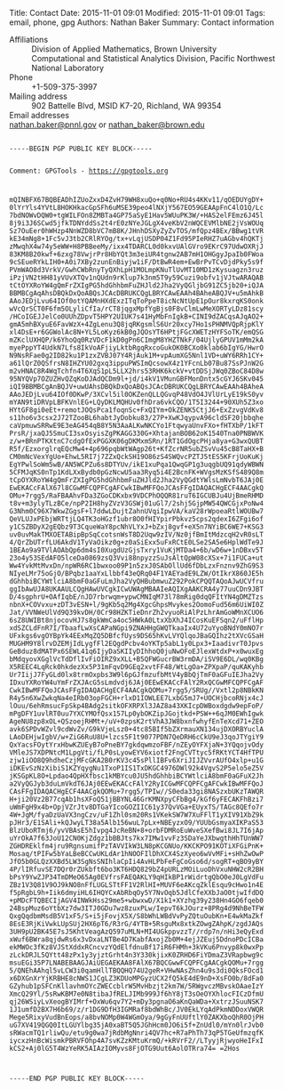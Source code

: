Title: Contact
Date: 2015-11-01 09:01
Modified: 2015-11-01 09:01
Tags: email, phone, gpg
Authors: Nathan Baker
Summary: Contact information

<dl>
    <dt>Affiliations</dt>
    <dd>Division of Applied Mathematics, Brown University<br/>
        Computational and Statistical Analytics Division, Pacific Northwest National Laboratory</dd>
    <dt>Phone</dt>
    <dd>+1-509-375-3997</dd>
    <dt>Mailing address</dt>
    <dd>902 Battelle Blvd, MSID K7-20, Richland, WA 99354</dd>
    <dt>Email addresses</dt>
    <dt><a href="mailto:nathan.baker@pnnl.gov">nathan.baker@pnnl.gov</a> or <a href="mailto:nathan_baker@brown.edu">nathan_baker@brown.edu</a></dt>
</dl>

<code>
-----BEGIN PGP PUBLIC KEY BLOCK-----

Comment: GPGTools - https://gpgtools.org

mQINBFX67BQBEADhIZUoZxxD4ZvH79WH8xuQo+q0No+RU4s4KKv11/qOEDUYgDY+
0lYrYls4YVtL8HOKHkacGpSFh6uMSE39peo4lNXjY567EO59GEAApFnC4lO1Q/Lc
7bdNOWvDQW0+tgWILFOn8ZMBTa4GP75aSyE1Hav5WUuPK3W/+HAS2elFEmz6J45l
8j9i3J6SCwd5jfkTDNYddSs2t4rE0zNYeJGLgX4veKbV2nWQCEVMlbNE2jVsWOUq
Sz7OuEer0hWHzp4NnWZD8bVC7mB8K/JHnhDSXyZyZvTOS/mfQpz4BEx/BBwg1tVR
kE34mNg8+1Fc5vJ3tb2CRlRYOg/tx+vLqjUSDP04Z1Fd95PIeRHZ7uAGbv4hQKTj
zMwqhX4w74y5eWW+H8PBBeeMy/ixx4TDARCL0d0kxvUAlGVro9EKrC97UdwOXRjJ
83KM8B20kwf+6zxg78VwjrPr8HbYQt3m3eiUR4tgnw2AB7mH1OHGgyJpaIb0FWoa
9cSEueRYkLIH0+A0i7XBy2zunEnBiyjw1iF/DtBwR4em+EwBrPvTCvDjdPky5s9f
PVmWAO8d3VrkV/GwhCWbRnyTyQXhLpH1MOLmpKNuTlUvMT10MD1zKysuagzn3ruz
iPzjVN2tHH81yVUvXTQv1nQUdn9rKlup7k3nm5T9y59Cuzi9obfv1jVJtwARAQAB
tCtOYXRoYW4gQmFrZXIgPG5hdGhhbmFuZHJld2Jha2VyQGljbG91ZC5jb20+iQJA
BBMBCgAqAhsDBQkDxQoABQsJCAcDBRUKCQgLBRYCAwEAAh4BAheABQJV+u5mAhkB
AAoJEDjLvu64IOf0otYQAMnHXdExzITqToPpeT8icNcNtUpE1pOur8kxrqKS0onk
wVcQrSCT0F6fm5OLyliCfIa/rCT8jqgxMpfYgBjs0F8vClmLwMeXORTyLDz81scy
/HCoIGEJJelCo0UUhZDpvT5HPY2UIUK7s41HyMbFnIgkB+CINI9dZACqsAJqAO2+
gmA5mhBXyuE6FavWzX+4ZgLenu3Q8jqRKgsmlS6Ur20xcy7Ho1sPHNMVQpRjpKlY
xl4DsE+r6GGWolAc8N+YL5LoKyz6kB0gJQOsYT6HPtjFGcXWETzHYFSoTK/emQSG
mZKclUXHQP/k6YhoQq0RzVDcF1kD0gPn6CImgM8YHZTNkF/04UjlyGPUV1mMm2kA
myePppYT4UdkN7Lfs8IkVoAFjiyLktbRgqRxcoGukOK0BCXo0klab6bIgYG/HwrO
N9NsRFae0g2ID82ku1P1zxZVBJ07Y4RjAuk1M+vpAumXG5Nnl1VD+uWY6RRh1CY+
a61lQrZ0QSfrsN8IHZYU02gxq3ippuPWSImQcsowX4z1YFcnLb07Bu87SsPJnW2G
m2vHNAC8R4WqTchfn4T6XqS1pL5LLX2hrs53RHK6kckV+vtDDSjJWq0ZBoC84D8w
95NYQVp7OZUZHvQZqKoDJAdQCDm9l+jd/i4kV1VMunGBFMonDntx5cGYJ6SKv045
iQI9BBMBCgAnBQJV+uwUAhsDBQkDxQoABQsJCAcDBRUKCQgLBRYCAwEAAh4BAheA
AAoJEDjLvu64IOf0DKwP/3XCvl5il0OKZenQLLQGvqP48VdO4JVlUrLyE19kS0yv
mYAN9tiDRVpLBFKVnlEG+LQyDKLMQHUv0fhDra6vkCQO/1T5I3244+90XUh5Z3xo
HYtGF8gi0eEt+remotJOQsPca1foqnSc+FxQIYm+OkZENK5CtjJ6+ExZzvgVdKv8
s11ho6v3csx2J72TZooBL6habtJyDobku83/27P+XwKJqypvA96cldSF20jbbqhe
caVpmuwSRRwE9E3eAG454qB8Y5N3AaALKwNKCYo1FtqwyaUnvFXo+fHTXbP/1kFT
PrsR/jxaQJ5SmuCI3sxOsyisZgPKAGG330G+XhtajanBOB62oK1540Tna0PNBWVK
z/w+BRnPTKXtnC7cdgOfExPGGXK06gDKMxmSRn/1RT1GdOgcPHja8ya+G3wxQUBT
R5f/EzxorglrqEQcMw4+4p696pqbWtWAgp26t+KfZcrNR5ubZSvVu45cB8TaHX+B
CM0mNcVexYgUo+EhwL5RI7j7ZZxQckSH19O86zS4SWQvcPZTJ5tES5KFrjUoKuKj
EgYPwlSoWm5wB/AN5WCPZu6s8DTYUv/ikE1xuPqa1QwqGP1g3uqgbUQ91qdyWBWN
5CFMJqKS0nTp1KdLXxBydb0pGzNcwU5aa3Ryq5i4E2BcnFK+WVgsMzKSfS489Q8m
tCpOYXRoYW4gQmFrZXIgPG5hdGhhbmFuZHJld2Jha2VyQGdtYWlsLmNvbT6JAj0E
EwEKACcFAlX67l8CGwMFCQPFCgAFCwkIBwMFFQoJCAsFFgIDAQACHgECF4AACgkQ
OMu+7rgg5/RaFBAAhvFDa3ZGoCDKxbx9VDCPhOQQR81ruT6IGCUBJu4UjBmeRHMD
t8v+m3ylyTLzBCe/npP2IH8hyZVzV3GSWj01uGl7/2shj5GjpMW54QWCGjxPoNw4
G3Nhm0C96X7WkwZGgsF+l7ddwLDujtZahnUVqiIpwVA/kaV28rWpoeaRtlWOUBw7
QeVLUJxPEbjWRTtjLQ4TK3oHGzf1ubr8O0fHIYpirPbkvz5cps2qdexI6ZFgi6of
y1CSZBDyX2gEQbz9T3CqueWaY8pcNhVLYxJ+bZxj8gvf+eX5n7NYiBC6WE7+KSG3
uv0uvMakTMXOETABipBpSqCcotsnWsT8D2Uqw9zIV/Nz0jfBmItMdzcqH2vR0sLT
4/QrZbUTrfLU6AkdV1TyVaOikz0g+z0aSiExx5uFxRCtE0LSe2SA5e6HplWdTe9J
1BEAo9a9TVlAOAbQp6dm4sI0XugdUzGjsTxry1VuKjMTDa4+6b/wD6w+1nDBxv5T
23o4y53SEdAFO5lceDa0869zsQ3Vvi88npyzzSuJsAltQpW08cXSx+7i1FUCa+ut
Ww4YvkMtMvxDn/npWR6RC1bwxoo09P1n5zxJ0SAbOllUd6fDbLzxFnznv9ZhG9S3
NIyeLMr75oGjO/BPqbz1aaYxLlbbf43eQRq04F1YAEYadE9LZW/OtIkrX860JE5h
dGhhbiBCYWtlciA8bmF0aGFuLmJha2VyQHBubmwuZ292PokCPQQTAQoAJwUCVfru
ggIbAwUJA8UKAAULCQgHAwUVCgkICwUWAgMBAAIeAQIXgAAKCRA4y77uuCDn9JBT
D/4sgphrU+OAfIqbE/nJD7rbrwqm+ypwCMNIqM73l78mRig0dqQFItYN4gDMZTzs
nbnX+COVvxu+zDT3vESN+l/9gKb5q2Mg4XgcGhpsMvykes2OomoFud56m6UiWI0Z
Jat/VVNWeUlVd9Q39kvDH/0Cr98HZKTieDnrZh2vyuoRiAlPzLhrAmGoWMnXCUO6
6sZ8UWIBt8njocovHJ7s8gkWmCa4oc5HWkA0LtxXbXhJ4ICosKuEFSqn2/uFflHp
xdSZCLdFnR7I/TbaafLwXsCAPaNGpi9ZNAHHgGWQTkaaIx4U72uYyoBNdY0mNO7r
UFxkgs6vgOYBpYk4EExMqZQ5DBfcfUys9DS65hKvLVYQlqoJBaGQIhz2tXVcGSaH
MUGHM9Y8lrvDZEMjIdLygfFl2EQgdPcbv4oYKTp5abL1y0Lpx3+IaadivrT0Jpvs
GeBduz8dMATPx6SEWL41q6IjyDaSKIIyDIhhoQ0juNwOFoEJlexWtdxP+x0wuxEg
bMdqyovXGglVcTdDflIvFiOIRZ9xXLL+B5QFWGucrBW3rmDA/iSV9E6DL/wq0KBg
X5REEC4LqRck0hkdezXx5P31mFqvD9GEq2xvtFF48/WtLgOa+ZPXpaP/quKAKyhb
Ur7IijJ7FyGLd0lx8trmOxpbs3W9l6pGJfmzufbMtV4yBbQjTmF0aGFuIEJha2Vy
IDxuYXRoYW4uYmFrZXJAcG5sLmdvdj6JAj0EEwEKACcFAlY2RxQCGwMFCQPFCgAF
CwkIBwMFFQoJCAsFFgIDAQACHgECF4AACgkQOMu+7rgg5/SRUg//Vxtl2p8NBkKN
R4y5n6XwZwkqNa4eIRb03opFGCH+rlxD1IOWLEE7LxbG5mJ7+UOCHjbcoRNjx4cJ
lOuu/6ehRmsucFpSkp4BAdg2sitkOFXRPXl3JAZ8a43XKIcpDWBoxdgdw9epFoP/
mPgDFY1uvlRT0uu7YXCYMOfQsx157Lp0ybOKZipJGojtkd+PSW++6qJM0EWhIgwk
AgeNU8zp8xOL+QSzoejRHMt+/uV+0zpsK2rtVhA3JW8bxnfwhyfEnTeXcd71+ZEO
avk6SPDvWZvl9cdWvZv/G9kVjeLsz0+4tc85BIf5bZXrmauXN134ujDXORBYuclA
LAoDEHjwIgbV/w+ZiG6RuU8U+lzcs5F1t9077PDN7QeDRH6cCkU9eJ3qoJTYgiY9
QxYacsFOytYrxHbwKZUEyB7oPneBY7gkdqwmzoFBF/nZEyOYFXjaN+3YQqojvOdy
VMleJS7XDPNtcM1LpgVti/fLP0sLyowEYV6xiotf2FngCVTtyc5fRKtYCT4HfTPU
zjw1iOO8Q9hdheCzjMFcGKA2B0rKV3c45sPllIBFv6XriJIJZVvrAUfO4xlp+u1G
iDKEvSzNzXibiS1KZYqygNu1TxoP1IS1TxDKGC4976DWl92k4VgvS2P5elo5eZ5V
jKSGpKL8O+Lpdao4QpHXfbsc1kMBYcu0JU5hdGhhbiBCYWtlciA8bmF0aGFuX2Jh
a2VyQGJyb3duLmVkdT6JAj0EEwEKACcFAlY2RyICGwMFCQPFCgAFCwkIBwMFFQoJ
CAsFFgIDAQACHgECF4AACgkQOMu+7rgg5/TPIw//S0eda33gi8NASzxbUKzTAWQR
H+ji20Vz2B77cqAb1hsXFoQ51jBBYNL46GrKMNXpyCFbBg4/kGf6yFECAKFhBzi7
uWmFgH9x4b+OpjVZrJtv8DTGaYIcoGOZIIC61y37QvVGa+EUyxTS/TAGc8QEfo7r
4W+JgM/fyaDzUaVX3ngCzv/uF1Zhl0sm20Rs1VKekSW7W7XuFFlT1yXIV91XbZ9k
pJHr3/E1SAli+kQJwyLT38a5Alb156wuL7pLx+NBEyzxO9/YUUbGsmyaXIKPaS53
BlzUboRTmj6/yvVBAsE5hIvpg4JcReBN+8+orbFDMRoEuWveSXefBwi8JL7I6jAp
uYrOkA7f63JoU12CN0KjZdgz1bBBJts7kx7IMw1vvFz3SDaYeJXbwgthHhTUnWW7
ZGHDREklfm4jru9RgnsumifPzTAVVIkW3LN8pKCGNUo/KKCKPO91KOTiXFGiPnK+
Mosaq/tPIFw5bYaLBeBCCwUKLdAr1hNOOFIlDhXCX4SzXyeo6wVvMFi+sHhZwOwP
JfO5b0GLQzXXBd5LW3SgNsSNIhlaCpIi4AvHLPbFeFgCoGso6d/sogRT+qBO9yBY
4P/lIRfuvSE7DQr0rZUkbft6bo3KT6HDQ829bZ4pURLzMOiLuoDhVxuNHW2cR2BH
bPsY9YwZJP34TmDMeO65Ag0EVfrsFAEQAKLY9qHIkBP1rWidrtgQbO0eJ0LgVdFu
ZBz1V3Q81V9OJ9kNO8nFfLUGLSTtFF1V2RlHI+MUVF6eAKcqZklEsqu9cHwo1n4E
f5pRgbL9h+Iik6dmyiHL6IHQYCxAbRbqOy5Y7NvOqb5JdlCfeXXbJaO0tjwIfdDQ
+pMDcFTQBECIjAGV4INWkHss29me5+wbwxwD/X1k1+XYzhg39y238Hn4GO6fqeb0
24BspMuz6oYtbXz7dw3ITJ0GDu7wz8zuxPLw/IepvT6kJOurz+8PRg4d9NhBeTFW
QxgQqdbmMsdB5V1xF5/S+i5jFovjX5X/S8bWhLWBdVvPyZQtuOubKn+E4wkMaZkf
8EsE3RjKiVwkLUpSUj2HX6pT6/R3rG/4YTB+5RsguMx8xtkZOwgZAhpK/zgdJAQs
3UH9pU2BK45E7sJ5KhtVeagAzQ597uMLN+MI4UGkppvzzT//rdp7n/nHi3eQyExd
xWuf6BWra8qjdwRs6x3vDxaLNTBe4D7KabfAxojZb0M+4ejJZEuj5DdnoPDcICBa
ekMWOc3fKz8VJStXddxRCncvzYQdElfdnuBf17iR6FHMh+3kVKu6Pnvyp8k0wxPp
zLckDRJL5QYtt48zPx1y3yjztGrht4n3Y330kjixK0ZRHD6FiYDmaZ3VRapbwg9c
msuEGi35P7LNABEBAAGJAiUEGAEKAA8FAlX67BQCGwwFCQPFCgAACgkQOMu+7rgg
5/QNEhAAhql5vLCW3i0qamHllTBQQHQ74U2geR+VHwNAsZhn4u9s3di0QksFOcd1
x6DXGnXrYjKRBHE8cNWS1JCgLZ3KDUoMPGyzUCX2fQ5kE4dE9nD+XsFO0b/8dFa0
GZyhub1pSFCnKllavhmOYcZWECcblrW5MvHbzjt2km7W/5RWgvczMBvskOAaeIzY
XmcQ29Yl/5sRwKBM7e0N8tibaJfRELJIMb999Jf6hY8jT3sOeOYXhlocFICzDfmU
qj26WSiyLvXeogBYIMrf+OxWu6qv7Y2+mDy3pgnaO6aKnQaWDa+XxtrzJSuuNSK7
1J1umfD2BX7H6b69/z/r1DG9DfH3IGMRaf8bdWhBc/JV0EkLYqAdPkmNDDoxVWQR
Mege5RixyVudBnEops/a8bvNOMp0W4WGmOya/9gGyFnUUftlY0ZAKXboQhR0OjPH
uG7XV419QGQ0ItLGUYlbg35jA0xaBT5Q5JGhHcm0JO6i5f+ZnUdl0/mYn0lrJvb0
sRWacmTQ1rliwQu/etu9g0wa7jRdbMgNnri4QV7hc+R7aPhTh73qP5TGeUfmzqfK
iycxzHnBcWismkPBRVFOhp4A7svKZzKMtuKrmQ/+kRVrF2//LTyyjRjwyoHeIFxI
kCS2+Aj0lG5T4WzYeRK5AIAzIOMyvs8FjOTG9Uut6AolOTRra74=
=2Hos

-----END PGP PUBLIC KEY BLOCK-----
</code>
